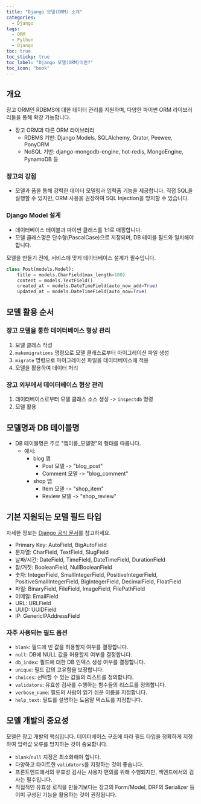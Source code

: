 ```yaml
---
title: "Django 모델(ORM) 소개"
categories:
  - Django
tags:
  - ORM
  - Python
  - Django
toc: true
toc_sticky: true
toc_label: "Django 모델(ORM)이란?"
toc_icon: "book"
---
```

## 개요
장고 ORM인 RDBMS에 대한 데이터 관리를 지원하며, 다양한 파이썬 ORM 라이브러리들을 통해 확장 가능합니다.
- 장고 ORM과 다른 ORM 라이브러리
  - RDBMS 기반: Django Models, SQLAlchemy, Orator, Peewee, PonyORM
  - NoSQL 기반: django-mongodb-engine, hot-redis, MongoEngine, PynamoDB 등

### 장고의 강점
- 모델과 폼을 통해 강력한 데이터 모델링과 입력폼 기능을 제공합니다. 직접 SQL을 실행할 수 있지만, ORM 사용을 권장하여 SQL Injection을 방지할 수 있습니다.

### Django Model 설계
- 데이터베이스 테이블과 파이썬 클래스를 1:1로 매핑합니다.
- 모델 클래스명은 단수형(PascalCase)으로 지정되며, DB 테이블 필드와 일치해야 합니다.

모델을 만들기 전에, 서비스에 맞게 데이터베이스 설계가 필수입니다.

```python
class Post(models.Model):
    title = models.CharField(max_length=100)
    content = models.TextField()
    created_at = models.DateTimeField(auto_now_add=True)
    updated_at = models.DateTimeField(auto_now=True)
```

## 모델 활용 순서

### 장고 모델을 통한 데이터베이스 형상 관리
1. 모델 클래스 작성
2. `makemigrations` 명령으로 모델 클래스로부터 마이그레이션 파일 생성
3. `migrate` 명령으로 마이그레이션 파일을 데이터베이스에 적용
4. 모델을 활용하여 데이터 처리

### 장고 외부에서 데이터베이스 형상 관리
1. 데이터베이스로부터 모델 클래스 소스 생성 -> `inspectdb` 명령
2. 모델 활용

## 모델명과 DB 테이블명

- DB 테이블명은 주로 "앱이름_모델명"의 형태를 따릅니다.
    - 예시:
        - blog 앱
            - Post 모델 -> "blog_post"
            - Comment 모델 -> "blog_comment"
        - shop 앱
            - Item 모델 -> "shop_item"
            - Review 모델 -> "shop_review"

## 기본 지원되는 모델 필드 타입

자세한 정보는 [Django 공식 문서](https://docs.djangoproject.com/en/4.2/ref/models/fields/#field-types)를 참고하세요.

- Primary Key: AutoField, BigAutoField
- 문자열: CharField, TextField, SlugField
- 날짜/시간: DateField, TimeField, DateTimeField, DurationField
- 참/거짓: BooleanField, NullBooleanField
- 숫자: IntegerField, SmallIntegerField, PositiveIntegerField, PositiveSmallIntegerField, BigIntegerField, DecimalField, FloatField
- 파일: BinaryField, FileField, ImageField, FilePathField
- 이메일: EmailField
- URL: URLField
- UUID: UUIDField
- IP: GenericIPAddressField

### 자주 사용되는 필드 옵션
- `blank`: 필드에 빈 값을 허용할지 여부를 결정합니다.
- `null`: DB에 NULL 값을 허용할지 여부를 결정합니다.
- `db_index`: 필드에 대한 DB 인덱스 생성 여부를 결정합니다.
- `unique`: 필드 값의 고유함을 보장합니다.
- `choices`: 선택할 수 있는 값들의 리스트를 정의합니다.
- `validators`: 유효성 검사를 수행하는 함수들의 리스트를 정의합니다.
- `verbose_name`: 필드의 사람이 읽기 쉬운 이름을 지정합니다.
- `help_text`: 필드를 설명하는 도움말 텍스트를 지정합니다.

## 모델 개발의 중요성

모델은 장고 개발의 핵심입니다. 데이터베이스 구조에 따라 필드 타입을 정확하게 지정하여 입력값 오류를 방지하는 것이 중요합니다.

- `blank`/`null` 지정은 최소화해야 합니다.
- 다양하고 타이트한 `validators`를 지정하는 것이 좋습니다.
- 프론트엔드에서의 유효성 검사는 사용자 편의를 위해 수행되지만, 백엔드에서의 검사는 필수입니다.
- 직접적인 유효성 로직을 만들기보다는 장고의 Form/Model, DRF의 Serializer 등 이미 구성된 기능을 활용하는 것이 권장됩니다.
